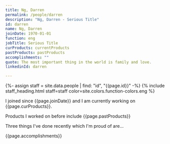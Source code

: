 ```yaml
---
title: Ng, Darren
permalink: /people/darren
description: "Ng, Darren - Serious Title"
id: darren
name: Ng, Darren
joinDate: 1970-01-01
function: eng
jobTitle: Serious Title
curProducts: currentProducts
pastProducts: pastProducts
accomplishments: ""
quote: The most important thing in the world is family and love.
linkedinId: darren

---
```


{%- assign staff = site.data.people | find: "id", "{{page.id}}" -%}
{% include staff_heading.html staff=staff color=site.colors.function-colors.eng %}

<p>I joined since {{page.joinDate}} and I am currently working on {{page.curProducts}}.</p>

<p>Products I worked on before include {{page.pastProducts}}</p>

<p>Three things I've done recently which I'm proud of are...</p>
{{page.accomplishments}}
